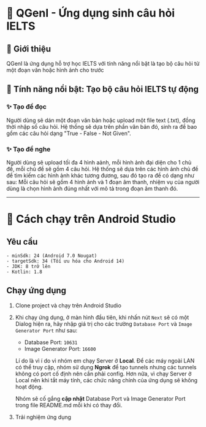 # 🌟 QGenI - Ứng dụng sinh câu hỏi IELTS
## 📝 Giới thiệu
QGenI là ứng dụng hỗ trợ học IELTS với tính năng nổi bật là tạo bộ câu hỏi từ một đoạn văn hoặc hình ảnh cho trước

## 🎯 Tính năng nổi bật: Tạo bộ câu hỏi IELTS tự động
### ✨ Tạo đề đọc
Người dùng sẽ dán một đoạn văn bản hoặc upload một file text (.txt), đồng thời nhập số câu hỏi. 
Hệ thống sẽ dựa trên phần văn bản đó, sinh ra đề bao gồm các câu hỏi dạng "True - False - Not Given". 

### ✨ Tạo đề nghe
Người dùng sẽ upload tối đa 4 hình aảnh, mỗi hình ảnh đại diện cho 1 chủ đề, mỗi chủ đề sẽ gồm 4 câu hỏi.
Hệ thống sẽ dựa trên các hình ảnh chủ đề để tìm kiếm các hình ảnh khác tương đương, sau đó tạo ra đề có dạng như sau:
Mỗi câu hỏi sẽ gồm 4 hình ảnh và 1 đoạn âm thanh, nhiệm vụ của người dùng là chọn hình ảnh đúng nhất với mô tả 
trong đoạn âm thanh đó.

---

# 🚀 Cách chạy trên Android Studio
## Yêu cầu
    - minSdk: 24 (Android 7.0 Nougat)
    - targetSdk: 34 (Tối ưu hóa cho Android 14)
    - JDK: 8 trở lên
    - Kotlin: 1.8 
## Chạy ứng dụng
1. Clone project và chạy trên Android Studio
2. Khi chạy ứng dụng, ở màn hình đầu tiên, khi nhấn nút `Next` sẽ có một Dialog hiện ra, hãy nhập giá trị cho các trường `Database Port` và `Image Generator Port` như sau:
    - Database Port: `10631`
    - Image Generator Port: `16600`

    Lí do là vì í do vì nhóm em chạy Server ở __Local__. Để các máy ngoài LAN có thể truy cập, nhóm sử dụng __Ngrok__ để tạo tunnels nhưng các tunnels không có port cố định nên cần phải config. Hơn nữa, vì chạy Server ở Local nên khi tắt máy tính, các chức năng chính của ứng dụng sẽ không hoạt động.
    

    Nhóm sẽ cố gắng __cập nhật__ Database Port và Image Generator Port trong file README.md mỗi khi có thay đổi.

3. Trải nghiệm ứng dụng
                   
